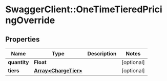 # SwaggerClient::OneTimeTieredPricingOverride

## Properties
Name | Type | Description | Notes
------------ | ------------- | ------------- | -------------
**quantity** | **Float** |  | [optional] 
**tiers** | [**Array&lt;ChargeTier&gt;**](ChargeTier.md) |  | [optional] 



